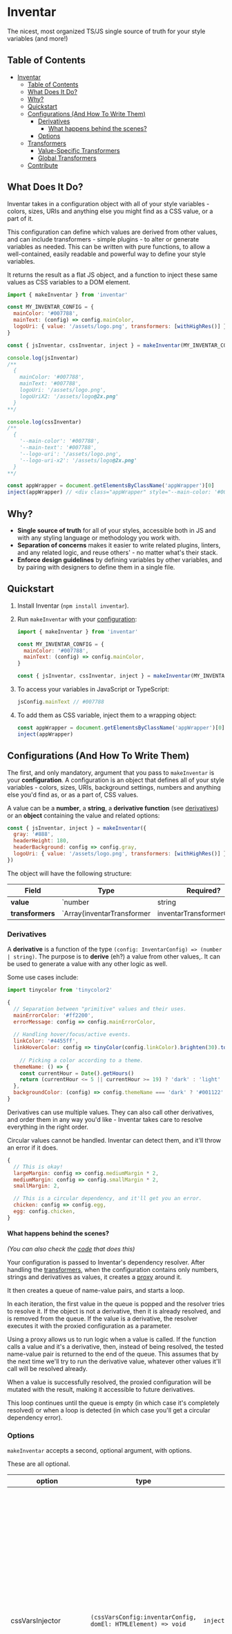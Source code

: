 # Inventar

The nicest, most organized TS/JS single source of truth for your style variables (and more!)



## Table of Contents

- [Inventar](#inventar)
  - [Table of Contents](#table-of-contents)
  - [What Does It Do?](#what-does-it-do)
  - [Why?](#why)
  - [Quickstart](#quickstart)
  - [Configurations (And How To Write Them)](#configurations-and-how-to-write-them)
    - [Derivatives](#derivatives)
      - [What happens behind the scenes?](#what-happens-behind-the-scenes)
    - [Options](#options)
  - [Transformers](#transformers)
    - [Value-Specific Transformers](#value-specific-transformers)
    - [Global Transformers](#global-transformers)
  - [Contribute](#contribute)



## What Does It Do?

Inventar takes in a configuration object with all of your style variables - colors, sizes, URIs and anything else you might find as a CSS value, or a part of it. 

This configuration can define which values are derived from other values, and can include transformers - simple plugins - to alter or generate variables as needed. This can be written with pure functions, to allow a well-contained, easily readable and powerful way to define your style variables.

It returns the result as a flat JS object, and a function to inject these same values as CSS variables to a DOM element.

```javascript
import { makeInventar } from 'inventar'

const MY_INVENTAR_CONFIG = {
  mainColor: '#007788',
  mainText: (config) => config.mainColor,
  logoUri: { value: '/assets/logo.png', transformers: [withHighRes()] }, 
}

const { jsInventar, cssInventar, inject } = makeInventar(MY_INVENTAR_CONFIG)

console.log(jsInventar)
/**
  {
    mainColor: '#007788',
    mainText: '#007788',
    logoUri: '/assets/logo.png',
    logoUriX2: '/assets/logo@2x.png'
  }
**/

console.log(cssInventar)
/**
  {
    '--main-color': '#007788',
    '--main-text': '#007788',
    '--logo-uri': '/assets/logo.png',
    '--logo-uri-x2': '/assets/logo@2x.png'
  }
**/

const appWrapper = document.getElementsByClassName('appWrapper')[0]
inject(appWrapper) // <div class="appWrapper" style="--main-color: '#007788', ..." />
```



## Why?

* __Single source of truth__ for all of your styles, accessible both in JS and with any styling language or methodology you work with.
* __Separation of concerns__ makes it easier to write related plugins, linters, and any related logic, and reuse others' - no matter what's their stack.
* __Enforce design guidelines__ by defining variables by other variables, and by pairing with designers to define them in a single file.



## Quickstart

1. Install Inventar (`npm install inventar`).

2. Run `makeInventar` with your [configuration](#Configurations-and-how-to-write-them):

   ```javascript
   import { makeInventar } from 'inventar'
   
   const MY_INVENTAR_CONFIG = {
     mainColor: '#007788',
     mainText: (config) => config.mainColor,
   }
   
   const { jsInventar, cssInventar, inject } = makeInventar(MY_INVENTAR_CONFIG)
   ```

3. To access your variables in JavaScript or TypeScript:

   ```javascript
   jsConfig.mainText // #007788
   ```

4. To add them as CSS variable, inject them to a wrapping object:

   ```javascript
   const appWrapper = document.getElementsByClassName('appWrapper')[0]
   inject(appWrapper)
   ```



## Configurations (And How To Write Them)

The first, and only mandatory, argument that you pass to `makeInventar` is your __configuration__. A configuration is an object that defines all of your style variables - colors, sizes, URIs, background settings, numbers and anything else you'd find as, or as a part of, CSS values.

A value can be a __number__, a __string__, a __derivative function__ (see [derivatives](#derivatives)) or an __object__ containing the value and related options:

```javascript
const { jsInventar, inject } = makeInventar({
  gray: '#888',
  headerHeight: 180,
  headerBackground: config => config.gray,
  logoUri: { value: '/assets/logo.png', transformers: [withHighRes()] },
})
```



The object will have the following structure:

| Field            | Type                                                     | Required? | Default Value | Description                                                  |
| ---------------- | -------------------------------------------------------- | --------- | ------------- | ------------------------------------------------------------ |
| __value__        | `number | string | inventarDerivative`                   | Yes       | -             | The value of the field (same one you'd put outside of the object). |
| __transformers__ | `Array(inventarTransformer | inventarTransformerObject`) | No        | `[]`          | An array of transformers (see [transformers](#transformers)) to alter the value. |



### Derivatives

A __derivative__ is a function of the type `(config: InventarConfig) => (number | string)`. The purpose is to __derive__ (eh?) a value from other values,. It can be used to generate a value with any other logic as well.

Some use cases include:

```javascript
import tinycolor from 'tinycolor2'

{
  // Separation between "primitive" values and their uses.
  mainErrorColor: '#ff2200',
  errorMessage: config => config.mainErrorColor,
	
  // Handling hover/focus/active events.
  linkColor: '#4455ff',
  linkHoverColor: config => tinyColor(config.linkColor).brighten(30).toString(),
	
	// Picking a color according to a theme.
  themeName: () => {
    const currentHour = Date().getHours()
    return (currentHour <= 5 || currentHour >= 19) ? 'dark' : 'light'
  },
  backgroundColor: (config) => config.themeName === 'dark' ? '#001122' : '#ffeedd',
}
```

Derivatives can use multiple values. They can also call other derivatives, and order them in any way you'd like - Inventar takes care to resolve everything in the right order.

Circular values cannot be handled. Inventar can detect them, and it'll throw an error if it does.

```javascript
{
  // This is okay!
  largeMargin: config => config.mediumMargin * 2,
  mediumMargin: config => config.smallMargin * 2,
  smallMargin: 2,

  // This is a circular dependency, and it'll get you an error.
  chicken: config => config.egg,
  egg: config.chicken,
}
```



#### What happens behind the scenes?

_(You can also check the [code](https://github.com/mimafogeus2/inventar/blob/master/src/lib/core/resolveDependencies.ts#L63) that does this)_

Your configuration is passed to Inventar's dependency resolver. After handling the [transformers](#transformers), when the configuration contains only numbers, strings and derivatives as values, it creates a [proxy](https://developer.mozilla.org/en-US/docs/Web/JavaScript/Reference/Global_Objects/Proxy) around it.

It then creates a queue of name-value pairs, and starts a loop.

In each iteration, the first value in the queue is popped and the resolver tries to resolve it. If the object is not a derivative, then it is already resolved, and is removed from the queue. If the value is a derivative, the resolver executes it with the proxied configuration as a parameter.

Using a proxy allows us to run logic when a value is called. If the function calls a value and it's a derivative, then, instead of being resolved, the tested name-value pair is returned to the end of the queue. This assumes that by the next time we'll try to run the derivative value, whatever other values it'll call will be resolved already.

When a value is successfully resolved, the proxied configuration will be mutated with the result, making it accessible to future derivatives.

This loop continues until the queue is empty (in which case it's completely resolved) or when a loop is detected (in which case you'll get a circular dependency error).



### Options

`makeInventar` accepts a second, optional argument, with options.

These are all optional.

| option              | type                                                         | default               | description                                                  |
| ------------------- | ------------------------------------------------------------ | --------------------- | ------------------------------------------------------------ |
| cssVarsInjector     | `(cssVarsConfig:inventarConfig, domEl: HTMLElement) => void` | `injectToStyle`       | Overrides the way CSS vars are injected to a DOM element when `inject` is used. Two functions are provided - **`injectToStyle`**, which adds CSS variables as inline styles and allows you to choose which DOM element will be injected, and **`injectToRoot`** which adds them to the document body with `setProperty` and is more backward compatible. You can also write your own. |
| js2CssNameFormatter | `(jsName:string) => string`                                  | `camelCase2KebabCase` | Formats JS variable names are to css variable names.         |
| preTransformers     | `InventarTransformersSequence`                               | `[]`                  | A sequence of transformers to be executed on every variable, before its own transformers run. |
| postTransformers    | `InventarTransformersSequence`                               | `[]`                  | A sequence of transformers to be executed on every variable, after its own transformers run. |



## Transformers

__Transformers__ are the plugins of the Inventar system. They accept one, some or all variables and can alter, remove or create new ones from them.

An `InventarTransformer` is a function of the type: `([varName, varValue]) => [varName, varValue][]`. It accept a tuple representing a single variable (name and value), and returns an array of zero or more such tuples.
To get parameters for a transformer, we recommend creating a HOC to accept them and return an `InventarTransformer`.

```JavaScript
const doubleValue = ([name, value]) => [[name, value * 2]]
const multiplyBy = (by: number) => ([name, value]) => [[name, value * by]]
```

When providing transformers (See [Value-Specific Transformers](#Value-Specific Transformers) and [Global Transformers](#Global Transformers))), you'll be asked to provide them in a sequence - an array - and they'll be executed in order.

Each item in this sequence can either be an `InventarTransformer`, or an object of the following structure:

| Field           | Type                                 | Required? | Default Value | Description                                                  |
| --------------- | ------------------------------------ | --------- | ------------- | ------------------------------------------------------------ |
| __transformer__ | `InventarTransformer`                | Yes       | -             | A transformer function.                                      |
| __test__        | `regex | ([name ,value]) => boolean` | No        | `undefined`   | A regex to test a value, or a function to test a name and value tuple. The transformer will only be executed on items that where the provided test returns true.<br />This is mainly useful in [Global Transformers](#Global Transformers). |



### Value-Specific Transformers

A transformer that's applied to a single variable is a __value-specific transformer__. It is provided as a field in a [value object](#Configurations-and-how-to-write-them).

```javascript
const MY_INVENTAR_CONFIG = {
  transformedVariable: { value: 100, transformers[doubleValue, multiplyBy(3), ...] }, // { transformedVariable: 600 }
}
```



### Global Transformers

Global transformers are provided in the [options](#Options) object, and will transform all variables (or some, if a test argument is provided).

You can provide two transformer sequences - `preTransformers` and `postTransformers`, which vary by their order of execution; `preTransformers` are executed first, then value-specific transformers, and then `postTransformers`.

```javascript
const INVENTAR_OPTIONS = {
  preTransformers: [doThisFirst],
  postTransformers: [
    { transformer: doThisLastOnColors, test: ([name, value]) => name.toLowerCase().includes('color') }
  ],
}
```



## Contribute

Inventar is in a very early stage, and might be subject to major changes.
I'll be happy for any feedback and ideas at inventar.feedback(at)foge.us.
The repository will become public soon, and then you could open issues and contribute.